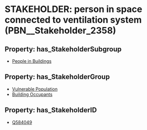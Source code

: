 # STAKEHOLDER: __person in space connected to ventilation system__ (PBN__Stakeholder_2358)

## Property: has_StakeholderSubgroup

* [People in Buildings](PBN__StakeholderSubgroup_93)

## Property: has_StakeholderGroup

* [Vulnerable Population](PBN__StakeholderGroup_6)
* [Building Occupants](PBN__StakeholderGroup_11)

## Property: has_StakeholderID

* [Q584049](Q584049)

